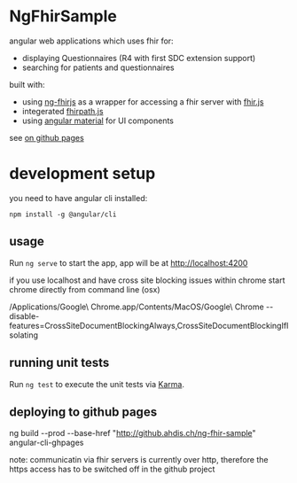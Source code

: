 # NgFhirSample

angular web applications which uses fhir for:

- displaying Questionnaires (R4 with first SDC extension support)
- searching for patients and questionnaires

built with:

- using [ng-fhirjs](https://github.com/ahdis/ng-fhirjs) as a wrapper for accessing a fhir server with [fhir.js](https://github.com/FHIR/fhir.js)
- integerated [fhirpath.js](https://github.com/lhncbc/fhirpath.js/)
- using [angular material](https://material.angular.io/) for UI components

see [on github pages](http://github.ahdis.ch/ng-fhir-sample)

# development setup

you need to have angular cli installed:

```
npm install -g @angular/cli
```

## usage

Run `ng serve` to start the app, app will be at [http://localhost:4200](http://localhost:4200/)

if you use localhost and have cross site blocking issues within chrome start chrome directly from command line (osx)

/Applications/Google\ Chrome.app/Contents/MacOS/Google\ Chrome --disable-features=CrossSiteDocumentBlockingAlways,CrossSiteDocumentBlockingIfIsolating

## running unit tests

Run `ng test` to execute the unit tests via [Karma](https://karma-runner.github.io).

## deploying to github pages

ng build --prod --base-href "http://github.ahdis.ch/ng-fhir-sample"
angular-cli-ghpages

note: communicatin via fhir servers is currently over http, therefore the https access has to be switched off in the github project
